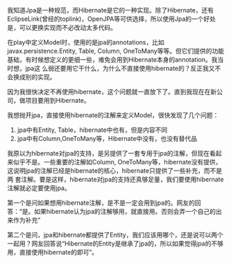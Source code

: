 我知道Jpa是一种规范，而Hibernate是它的一种实现。除了Hibernate，还有EclipseLink(曾经的toplink)，OpenJPA等可供选择，所以使用Jpa的一个好处是，可以更换实现而不必改动太多代码。

在play中定义Model时，使用的是jpa的annotations，比如javax.persistence.Entity, Table, Column, OneToMany等等。但它们提供的功能基础，有时候想定义的更细一些，难免会用到Hibernate本身的annotation。我当时想，jpa这 么弱还要用它干什么，为什么不直接使用hibernate的？反正我又不会换成别的实现。

因为我很快决定不再使用hibernate，这个问题就一直放下了。直到我现在在新公司，做项目要用到Hibernate。

我想抛开jpa，直接使用hibernate的注解来定义Model，很快发现了几个问题：

1. jpa中有Entity, Table，hibernate中也有，但是内容不同
2. jpa中有Column,OneToMany等，Hibernate中没有，也没有替代品

我原以为hibernate对jpa的支持，是另提供了一套专用于jpa的注解，但现在看起来似乎不是。一些重要的注解如Column, OneToMany等，hibernate没有提供，这说明jpa的注解已经是hibernate的核心，hibernate只提供了一些补充，而不是两 套注解。要是这样，hibernate对jpa的支持还真够足量，我们要使用hibernate注解就必定要使用jpa。

第一个是问如果想用hibernate注解，是不是一定会用到jpa的。网友的回答：“是。如果hibernate认为jpa的注解够用，就直接用。否则会弄一个自己的出来作为补充”

第二个是问，jpa和hibernate都提供了Entity，我们应该用哪个，还是说可以两个一起用？网友回答说“Hibernate的Entity是继承了jpa的，所以如果觉得jpa的不够用，直接使用hibernate的即可”。